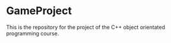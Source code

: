 # GameProject
This is the repository for the project of the C++ object orientated programming course. 
